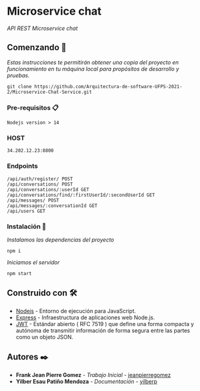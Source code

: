 # Microservice chat

_API REST Microservice chat_
## Comenzando 🚀

_Estas instrucciones te permitirán obtener una copia del proyecto en funcionamiento en tu máquina local para propósitos de desarrollo y pruebas._
```
git clone https://github.com/Arquitectura-de-software-UFPS-2021-2/Microservice-Chat-Service.git
```
### Pre-requisitos 📋

```
Nodejs version > 14
```

### HOST
```
34.202.12.23:8800
```

### Endpoints
```
/api/auth/register/ POST
/api/conversations/ POST
/api/conversations/:userId GET
/api/conversations/find/:firstUserId/:secondUserId GET
/api/messages/ POST
/api/messages/:conversationId GET
/api/users GET
```
### Instalación 🔧

_Instalamos las dependencias del proyecto_
```
npm i
```
_Iniciamos el servidor_
```
npm start
```
## Construido con 🛠️

* [Nodejs](https://nodejs.org/es/docs/) - Entorno de ejecución para JavaScript.
* [Express](https://expressjs.com/es/starter/installing.html) - Infraestructura de aplicaciones web Node.js.
* [JWT](https://jwt.io/introduction) - Estándar abierto ( RFC 7519 ) que define una forma compacta y autónoma de transmitir información de forma segura entre las partes como un objeto JSON.

## Autores ✒️

* **Frank Jean Pierre Gomez** - *Trabajo Inicial* - [jeanpierregomez](https://github.com/jeanpierregomez)
* **Yilber Esau Patiño Mendoza** - *Documentación* - [yilberp](https://github.com/Yilberp)
